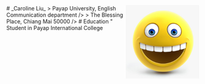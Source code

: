 <img src="smiley-face-3d-model-obj-3ds-fbx-c4d.jpg" align="right" width="38%"/>
# _Caroline Liu_
> Payap University, English Communication department />
> The Blessing Place, Chiang Mai 50000 />
# Education
" Student in Payap International College
